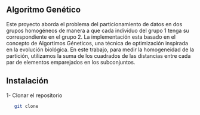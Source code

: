 ## Algoritmo Genético

Este proyecto aborda el problema del particionamiento de datos en dos grupos homogéneos de manera a que cada individuo del grupo 1 tenga su correspondiente en el grupo 2. La implementación esta basado en el concepto de Algortimos Géneticos, una técnica de optimización inspirada en la evolución biológica. En este trabajo, para medir la homogeneidad de la partición, utilizamos la suma de los cuadrados de las distancias entre cada par de elementos emparejados en los subconjuntos.

## Instalación
1- Clonar el repositorio
```bash
   git clone
